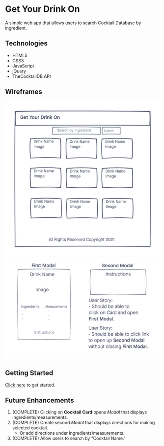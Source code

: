 # Get Your Drink On
A simple web app that allows users to search Cocktail Database by ingredient. 

## Technologies
- HTML5
- CSS3
- JavaScript
- jQuery
- TheCocktailDB API

## Wireframes
![wireframe](./imgs/wireframe.png)
![modalframe](./imgs/modalframe.png)

## Getting Started
[Click here](https://nwilltell27.github.io/get-your-drink-on/) to get started.

## Future Enhancements
1. (COMPLETE) Clicking on **Cocktail Card** opens _Modal_ that displays ingredients/measurements. 
2. (COMPLETE) Create second _Modal_ that displays directions for making selected cocktail.
    - Or add directions under ingredients/measurements. 
3. (COMPLETE) Allow users to search by "Cocktail Name."